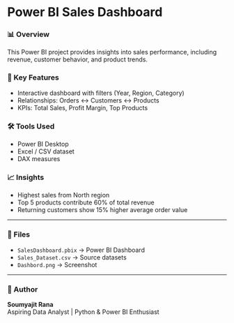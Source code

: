 # Power BI Sales Dashboard

### 📊 Overview
This Power BI project provides insights into sales performance, including revenue, customer behavior, and product trends.

### 🧩 Key Features
- Interactive dashboard with filters (Year, Region, Category)
- Relationships: Orders ↔ Customers ↔ Products
- KPIs: Total Sales, Profit Margin, Top Products

### 🛠 Tools Used
- Power BI Desktop
- Excel / CSV dataset
- DAX measures

### 📈 Insights
- Highest sales from North region
- Top 5 products contribute 60% of total revenue
- Returning customers show 15% higher average order value

---

### 📁 Files
-  `SalesDashboard.pbix` → Power BI Dashboard  
-  `Sales_Dataset.csv` → Source datasets
-  `Dashbord.png` → Screenshot
---

### 🧠 Author
**Soumyajit Rana**  
Aspiring Data Analyst | Python & Power BI Enthusiast
